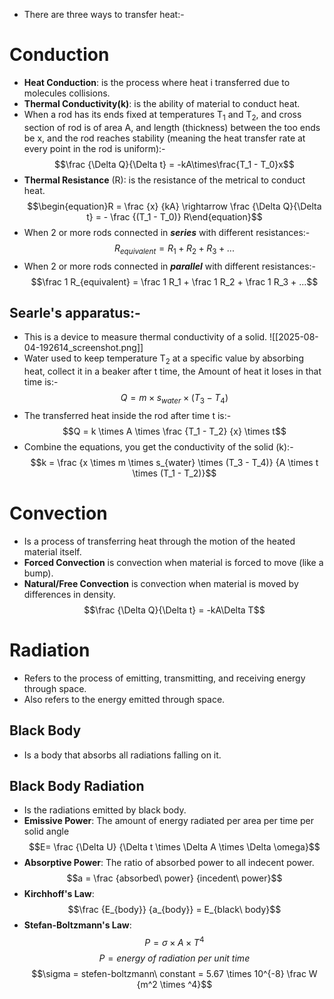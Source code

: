 - There are three ways to transfer heat:-
# Conduction

- **Heat Conduction**: is the process where heat i transferred due to molecules collisions.
- **Thermal Conductivity(k)**: is the ability of material to conduct heat.
- When a rod has its ends fixed at temperatures T<sub>1</sub> and T<sub>2</sub>, and cross section of rod is of area A, and length (thickness) between the too ends be x, and the rod reaches stability (meaning the heat transfer rate at every point in the rod is uniform):-
$$\frac {\Delta Q}{\Delta t} = -kA\times\frac{T_1 - T_0}x$$
- **Thermal Resistance** (R): is the resistance of the metrical to conduct heat.
$$\begin{equation}R = \frac {x} {kA} \rightarrow \frac {\Delta Q}{\Delta t} = - \frac {(T_1 - T_0)} R\end{equation}$$
- When 2 or more rods connected in ***series*** with different resistances:-
$$R_{equivalent} = R_1 + R_2 + R_3 + ...$$
- When 2 or more rods connected in ***parallel*** with different resistances:-
$$\frac 1 R_{equivalent} = \frac 1 R_1 + \frac 1 R_2 + \frac 1 R_3 + ...$$
## Searle's apparatus:-
- This is a device to measure thermal conductivity of a solid.
![[2025-08-04-192614_screenshot.png]]
- Water used to keep temperature T<sub>2</sub> at a specific value by absorbing heat, collect it in a beaker after t time, the Amount of heat it loses in that time is:-
$$Q = m \times s_{water} \times (T_3 - T_4)$$
- The transferred heat inside the rod after time t is:-
$$Q = k \times A \times \frac {T_1 - T_2} {x} \times t$$
- Combine the equations, you get the conductivity of the solid (k):-
$$k = \frac {x \times m \times s_{water} \times (T_3 - T_4)} {A \times t \times (T_1 - T_2)}$$

# Convection
- Is a process of transferring heat through the motion of the heated material itself.
- **Forced Convection** is convection when material is forced to move (like a bump).
- **Natural/Free Convection** is convection when material is moved by differences in density.
$$\frac {\Delta Q}{\Delta t} = -kA\Delta T$$
# Radiation
- Refers to the process of emitting, transmitting, and receiving energy through space.
- Also refers to the energy emitted through space.

## Black Body
- Is a body that absorbs all radiations falling on it.
## Black Body Radiation
- Is the radiations emitted by black body.
- **Emissive Power**: The amount of energy radiated per area per time per solid angle
$$E= \frac {\Delta U} {\Delta t \times \Delta A \times \Delta \omega}$$
- **Absorptive Power**: The ratio of absorbed power to all indecent power.
$$a = \frac {absorbed\ power} {incedent\ power}$$
- **Kirchhoff's Law**:
$$\frac {E_{body}} {a_{body}} = E_{black\ body}$$
- **Stefan-Boltzmann's Law**:
$$P = \sigma \times A \times T^4$$
$$P = energy\ of\ radiation\ per\ unit\ time$$
$$\sigma = stefen-boltzmann\ constant = 5.67 \times 10^{-8} \frac W {m^2 \times ^4}$$
